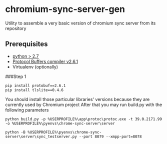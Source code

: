 # chromium-sync-server-gen
Utility to assemble a very basic version of chromium sync server from its repository

## Prerequisites
* [python > 2.7](https://www.python.org/downloads/release/python-279/)
* [Protocol Buffers compiler v2.6.1](https://github.com/google/protobuf/releases/download/v2.6.1/gprotoc-2.6.1-win32.zip)
* Virtualenv (optionally)

###Step 1
```batch
pip install protobuf==2.6.1
pip install tlslite==0.4.6
```
You should install those particular libraries' versions because they are currently used by Chromium project
After that you may run build.py with the following parameters
```batch
python build.py -p %USERPROFILE%\app\protoc\protoc.exe -t 39.0.2171.99 -o %USERPROFILE%\pyenvs\chrome-sync-server\server
```
```batch
python -B %USERPROFILE%\pyenvs\chrome-sync-server\server\sync_testserver.py --port 8079 --xmpp-port=8078
```
